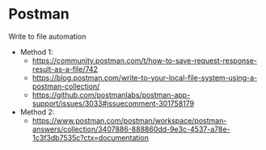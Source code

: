 # Postman

Write to file automation
- Method 1:
  - https://community.postman.com/t/how-to-save-request-response-result-as-a-file/742
  - https://blog.postman.com/write-to-your-local-file-system-using-a-postman-collection/
  - https://github.com/postmanlabs/postman-app-support/issues/3033#issuecomment-301758179
- Method 2:
  - https://www.postman.com/postman/workspace/postman-answers/collection/3407886-888860dd-9e3c-4537-a78e-1c3f3db7535c?ctx=documentation
